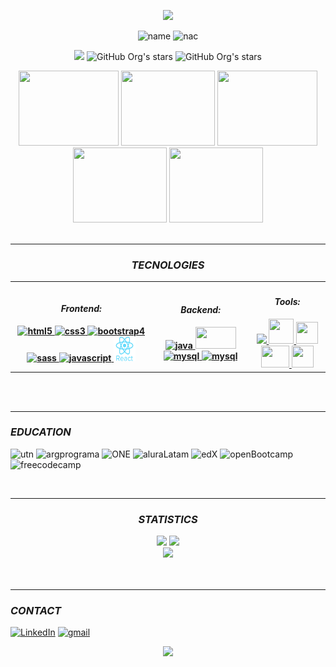 

<div align="center">

  <img src="https://media1.giphy.com/media/v1.Y2lkPTc5MGI3NjExNDFoaTRzbDNkemd1eHBrZzV4YnFua2h5YXNtM3AxMGNpNmZheTBnciZlcD12MV9pbnRlcm5hbF9naWZfYnlfaWQmY3Q9cw/Qo2dupDib32rkTY4hX/giphy.gif" width="400"><br>


    
  ![name](https://img.shields.io/badge/DEV:-Gian%20Franco%20Crova-red.svg?style=for-the-badge) ![nac](https://img.shields.io/badge/Buenos%20Aires-Argentina-lightblue?style=for-the-badge)
 
  ![](https://komarev.com/ghpvc/?username=gfCrova&label=PROFILE+VIEWS)  ![GitHub Org's stars](https://img.shields.io/github/stars/gfCrova?style=social)  ![GitHub Org's stars](https://img.shields.io/github/followers/gfCrova?style=social)

   <div>
    <img src="https://media2.giphy.com/media/xULW8l2gXuRPmsQe8U/giphy.gif?cid=ecf05e47ptttkawt9dblctxuhb714vwk486cl1z39xbz1jhq&ep=v1_gifs_related&rid=giphy.gif&ct=s" width="160" height="120"/>
    <img src="https://media2.giphy.com/media/xULW8l2gXuRPmsQe8U/giphy.gif?cid=ecf05e47ptttkawt9dblctxuhb714vwk486cl1z39xbz1jhq&ep=v1_gifs_related&rid=giphy.gif&ct=s" width="150" height="120"/>
    <img src="https://media2.giphy.com/media/xULW8l2gXuRPmsQe8U/giphy.gif?cid=ecf05e47ptttkawt9dblctxuhb714vwk486cl1z39xbz1jhq&ep=v1_gifs_related&rid=giphy.gif&ct=s" width="160" height="120"/>
    <img src="https://media2.giphy.com/media/xULW8l2gXuRPmsQe8U/giphy.gif?cid=ecf05e47ptttkawt9dblctxuhb714vwk486cl1z39xbz1jhq&ep=v1_gifs_related&rid=giphy.gif&ct=s" width="150" height="120"/>
    <img src="https://media2.giphy.com/media/xULW8l2gXuRPmsQe8U/giphy.gif?cid=ecf05e47ptttkawt9dblctxuhb714vwk486cl1z39xbz1jhq&ep=v1_gifs_related&rid=giphy.gif&ct=s" width="150" height="120"/>
  </div>
  
</div><br><hr>

<h3 align="center"><i>TECNOLOGIES</i></h3>

<table align="center">
  <th>
    <h4><i>Frontend:</i></h4>
    <a href="https://developer.mozilla.org/es/docs/Web/HTML" target="_blank"> <img src="https://github.com/gfCrova/gfCrova/assets/103906625/610d3e76-6a38-4fb1-9bf0-c95b22d3d107" alt="html5" width="35" height="35"/> </a>
    <a href="https://developer.mozilla.org/es/docs/Web/CSS" target="_blank"> <img src="https://github.com/gfCrova/gfCrova/assets/103906625/cb179641-fe33-491a-a641-c19983ea90c9" alt="css3" width="35" height="35"/> </a>
    <a href="https://getbootstrap.com/" target="_blank"> <img src="https://github.com/gfCrova/gfCrova/assets/103906625/b67713a5-f7e2-4e65-8442-13eef0279393" alt="bootstrap4" width="35" height="35"/> </a>
    <a href="https://sass-lang.com/" target="_blank"> <img src="https://upload.wikimedia.org/wikipedia/commons/9/96/Sass_Logo_Color.svg" alt="sass" width="35" height="35"/> </a> 
    <a href="https://developer.mozilla.org/en-US/docs/Web/JavaScript" target="_blank"> <img src="https://github.com/gfCrova/gfCrova/assets/103906625/69c414fb-69e8-4a9f-9db4-4ba4bab6af8c" alt="javascript" width="35" height="35"/> </a>
    <a href="https://reactjs.org/" target="_blank"> <img src="https://raw.githubusercontent.com/devicons/devicon/master/icons/react/react-original-wordmark.svg" alt="react" width="35" height="40"/> </a>
  </th>
  <th>
    <h4><i>Backend:</i></h4>
    <a href="https://www.java.com/es/" target="_blank"> <img src="https://cdn.icon-icons.com/icons2/2415/PNG/512/java_original_logo_icon_146458.png" alt="java" width="35" height="45"/> </a>
    <a href="https://spring.io/" target="_blank"> <img src="https://upload.wikimedia.org/wikipedia/commons/thumb/4/44/Spring_Framework_Logo_2018.svg/250px-Spring_Framework_Logo_2018.svg.png" width="65" height="35"/> </a>
    <a href="https://www.mysql.com/" target="_blank"> <img src="https://github.com/gfCrova/gfCrova/assets/103906625/ae96145c-b3c6-4468-8c9c-a10f736d6a63" alt="mysql" width="35" height="35"/> </a>
    <a href="https://www.postgresql.org/" target="_blank"> <img src="https://upload.wikimedia.org/wikipedia/commons/thumb/2/29/Postgresql_elephant.svg/200px-Postgresql_elephant.svg.png" alt="mysql" width="30" height="35"/> </a> 
  </th>
  <th>
    <h4><i>Tools:</i></h4>
    <a href="https://git-scm.com/"> <img src="https://git-scm.com/images/logos/downloads/Git-Icon-1788C.png" width="35"/> </a>
    <a href="https://www.docker.com/"> <img src="https://github.com/gfCrova/gfCrova/assets/103906625/b2384a0f-2416-47a0-af25-daae6d798b6c" width="40" height="40"/> </a>
    <a href="https://junit.org/junit5/"> <img src="https://github.com/gfCrova/gfCrova/assets/103906625/677b6e32-bf6b-49b2-a465-627d1f79ca18" width="35" height="35"/> </a>
    <a href="https://www.postman.com/"> <img src="https://user-images.githubusercontent.com/103906625/227739786-11dfe662-53c8-492e-b17a-b47b9ab37977.png" width="45" height="35"/> </a>
    <a href="https://insomnia.rest/"> <img src="https://github.com/gfCrova/gfCrova/assets/103906625/650cfa1d-7889-49a8-9ed4-5a3c24dcb38b" width="35" height="35"/> </a>
  </th>
</table><br><br><hr>

<h3><i>EDUCATION</i></h3>

![utn](https://img.shields.io/badge/UTN-white.svg?style=for-the-badge&logo=accenture&logoColor=black)
![argprograma](https://img.shields.io/badge/argPrograma-black.svg?style=for-the-badge)
![ONE](https://img.shields.io/badge/ONE-orange?style=for-the-badge&logo=oracle&logoColor=black)
![aluraLatam](https://img.shields.io/badge/AluraLatam-blue.svg?style=for-the-badge&logo=amazon&logoColor=white)
![edX](https://img.shields.io/badge/edX-%2302262B.svg?style=for-the-badge&logo=edX&logoColor=white)
![openBootcamp](https://img.shields.io/badge/openBootcamp-lightblue?style=for-the-badge&logo=opera&logoColor=darkblue)
![freecodecamp](https://img.shields.io/badge/freecodecamp-darkblue.svg?style=for-the-badge&logo=freecodecamp&logoColor=white)

<br><hr>

<h3 align="center"><i>STATISTICS</i></h3>

<div align="center">
  
  <div>
    <img src="https://github-readme-stats.vercel.app/api?username=gfCrova&show_icons=true&theme=tokyonight" width="425" />
    <img src="https://github-readme-stats.vercel.app/api/top-langs/?username=gfCrova&langs_count=8&layout=compact&theme=tokyonight" width="280" />
  </div>
  
  <div align="center">
  <img width="710" src="https://github-profile-trophy.vercel.app/?username=gfCrova&theme=tokyonight">
  </div>
  
</div><br><br><hr>

<h3><i>CONTACT</i></h3>

[![LinkedIn][linkedin-shield]](https://www.linkedin.com/in/gian-crova/)
[![gmail][gmail-shield]](mailto:giancrova.cl5@gmail.com)

[linkedin-shield]: https://img.shields.io/badge/LinkedIn-blue.svg?style=for-the-badge&logo=linkedin&logoColor=white
[gmail-shield]: https://img.shields.io/badge/Gmail-D14836?style=for-the-badge&logo=gmail&logoColor=white

<div align="center">
  <img src="https://capsule-render.vercel.app/api?type=waving&color=timeGradient&height=100&section=footer&text=&fontSize=50&fontAlignY=65&animation=scaleIn"/>
</div>
